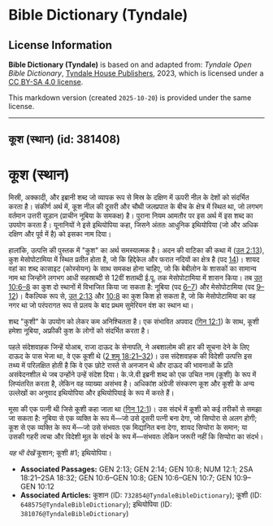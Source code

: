 # Bible Dictionary (Tyndale)

## License Information

**Bible Dictionary (Tyndale)** is based on and adapted from: _Tyndale Open Bible Dictionary_, [Tyndale House Publishers](https://tyndaleopenresources.com/), 2023, which is licensed under a [CC BY-SA 4.0 license](https://creativecommons.org/licenses/by-sa/4.0/legalcode.en).

This markdown version (created `2025-10-20`) is provided under the same license.



--------------------------------

## कूश (स्थान) (id: 381408)

कूश (स्थान)
===========

मिस्री, अक्कादी, और इब्रानी शब्द जो व्यापक रूप से मिस्र के दक्षिण में ऊपरी नील के देशों को संदर्भित करता है। संकीर्ण अर्थ में, कूश नील की दूसरी और चौथी जलप्रपात के बीच के क्षेत्र में स्थित था, जो लगभग वर्तमान उत्तरी सूडान (प्राचीन नूबिया के समकक्ष) है। पुराना नियम आमतौर पर इस अर्थ में इस शब्द का उपयोग करता है। यूनानियों ने इसे इथियोपिया कहा, जिसने अंततः आधुनिक इथियोपिया (जो और अधिक दक्षिण और पूर्व में है) को इसका नाम दिया।

हालांकि, उत्पत्ति की पुस्तक में "कुश" का अर्थ समस्यात्मक है। अदन की वाटिका की कथा में ([उत 2:13](https://ref.ly/Gen2:13)), कुश मेसोपोटामिया में स्थित प्रतीत होता है, जो कि हिद्देकेल और फरात नदियों का क्षेत्र है (पद [14](https://ref.ly/Gen2:14))। शायद वहां का शब्द कासाइट (कोस्सेयन) के साथ समकक्ष होना चाहिए, जो कि बेबीलोन के शासकों का सामान्य नाम था जिन्होंने लगभग आधी सहस्राब्दी से 12वीं शताब्दी ई.पू. तक मेसोपोटामिया में शासन किया। तब [उत 10:6–8](https://ref.ly/Gen10:6-Gen10:8) का कुश दो स्थानों में विभाजित किया जा सकता है: नूबिया (पद [6–7](https://ref.ly/Gen10:6-Gen10:7)) और मेसोपोटामिया (पद [9–12](https://ref.ly/Gen10:9-Gen10:12))। वैकल्पिक रूप से, [उत 2:13](https://ref.ly/Gen2:13) और [10:8](https://ref.ly/Gen10:8) का कुश किश हो सकता है, जो कि मेसोपोटामिया का वह नगर था जो परंपरागत रूप से प्रलय के बाद प्रथम सुमेरियन वंश का स्थान था।

शब्द "कुशी" के उपयोग को लेकर कम अनिश्चितता है। एक संभावित अपवाद ([गिन 12:1](https://ref.ly/Num12:1)) के साथ, कूशी हमेशा नूबिया, अफ्रीकी कुश के लोगों को संदर्भित करता है।

पहले संदेशवाहक जिन्हें योआब, राजा दाऊद के सेनापति, ने अबशालोम की हार की सूचना देने के लिए दाऊद के पास भेजा था, वे एक कूशी थे ([2 शमू 18:21–32](https://ref.ly/2Sam18:21-2Sam18:32))। उस संदेशवाहक की विदेशी उत्पत्ति इस तथ्य में परिलक्षित होती है कि वे एक छोटे रास्ते से अनजान थे और दाऊद की भावनाओं के प्रति असंवेदनशील थे जब उन्होंने उन्हें संदेश दिया। के.जे.वी इब्रनी शब्द को एक उचित नाम (कूशी) के रूप में लिप्यंतरित करता है, लेकिन वह व्याख्या असंभव है। अधिकांश अंग्रेजी संस्करण कूश और कूशी के अन्य उल्लेखों का अनुवाद इथियोपिया और इथियोपियाई के रूप में करते हैं।

मूसा की एक पत्नी थी जिसे कूशी कहा जाता था ([गिन 12:1](https://ref.ly/Num12:1))। उस संदर्भ में कूशी को कई तरीकों से समझा जा सकता है: नूबिया से एक व्यक्ति के रूप में—जो उसे दूसरी पत्नी बना देगा, जो सिप्पोरा से अलग होगी; कूश से एक व्यक्ति के रूप में—जो उसे संभवतः एक मिद्यानित बना देगा, शायद सिप्पोरा के समान; या उसकी गहरी त्वचा और विदेशी मूल के संदर्भ के रूप में—संभवतः लेकिन जरूरी नहीं कि सिप्पोरा का संदर्भ।

*यह भी देखें* कूशान; कूशी \#1; इथियोपिया।

* **Associated Passages:** GEN 2:13; GEN 2:14; GEN 10:8; NUM 12:1; 2SA 18:21–2SA 18:32; GEN 10:6–GEN 10:8; GEN 10:6–GEN 10:7; GEN 10:9–GEN 10:12
* **Associated Articles:** कूशान (ID: `732854@TyndaleBibleDictionary`); कूशी (ID: `648575@TyndaleBibleDictionary`); इथियोपिया (ID: `381076@TyndaleBibleDictionary`)

